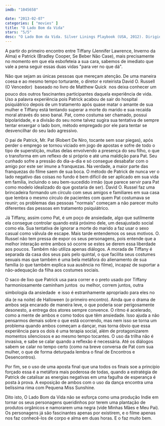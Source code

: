 ```yaml
---
imdb: "1045658"

date: "2013-02-07"
categories: [ "movies" ]
title: "O Lado Bom da Vida"
stars: "5/5"
desc: "O Lado Bom da Vida. Silver Linings Playbook (USA, 2012). Dirigido por David O. Russell. Escrito por David O. Russell, Matthew Quick. Com Bradley Cooper, Jennifer Lawrence, Robert De Niro, Jacki Weaver, Chris Tucker, Anupam Kher, John Ortiz, Shea Whigham, Julia Stiles."
---
```

A partir do primeiro encontro entre Tiffany (Jennifer Lawrence, Inverno da Alma) e Patrick (Bradley Cooper, Se Beber Não Case), mais precisamente no momento em que ela esbofeteia a sua cara, sabemos de imediato que vale a pena seguir essas duas vidas "para ver no que dá".

Não que sejam as únicas pessoas que mereçam atenção. De uma maneira coesa e ao mesmo tempo torturante, o diretor e roteirista David O. Russell (O Vencedor)  baseado no livro de Matthew Quick  nos deixa conhecer um pouco dos outros fascinantes participantes daquela experiência de vida. Uso a palavra experiência pois Patrick acabou de sair do hospital psiquiátrico depois de um tratamento após quase matar o amante de sua mulher e Tiffany está tentando superar a morte do marido e sua recaída moral através do sexo banal. Pat, como costuma ser chamado, possui bipolaridade, e a divisão do seu nome talvez sugira sua tentativa de sempre tentar enxergar o lado bom, método empregado por ele para tentar se desvencilhar do seu lado agressivo.

O pai de Patrick, Mr. Pat (Robert De Niro, tocante sem soar piegas), após perder o emprego se tornou viciado em jogo de apostas e sofre de todo o tipo de superstição, muitas delas envolvendo a presença do seu filho, o que o transforma em um reflexo de si próprio e até uma maldição para Pat. Seu cunhado sofre a pressão do dia-a-dia e só consegue desabafar com o amigo por este ser imune a franquezas. Na verdade, a maior parte das franquezas do filme saem de sua boca. O método de Patrick de nunca ver o lado negativo das coisas no fundo é bem difícil de ser aplicado em sua vida em família, incluindo o seu bem-sucedido irmão (que parece servir para Pat como modelo idealizado do que gostaria de ser). David O. Russel faz uma brincadeira formando um círculo com seus amigos e familiares em sua casa que lembra o mesmo círculo de pacientes com quem Pat costumava se reunir; os problemas das pessoas "normais" começam a não parecer muito diferentes das pessoas em tratamento psiquiátrico.

Já Tiffany, assim como Pat, é um poço de ansiedade, algo que sutilmente ela consegue controlar quando está próximo dele, um desajustado social como ela. Sua tentativa de ignorar a morte do marido a faz usar o sexo casual como válvula de escape. Mais tarde entendemos os seus motivos. O. Russel não tem pressa de expor os seus personagens, pois entende que a melhor interação entre ambos só ocorre se estes se derem essa liberdade aos poucos. Também não utiliza apenas diálogos. A morada de Tiffany é separada da casa dos seus pais pelo quintal, o que facilita seus costumes sexuais mas que também é uma bela metáfora do alienamento de sua família (o que também explica sua ausência no filme), incapaz de suportar a não-adequação da filha aos costumes sociais.

O saco de lixo que Patrick usa para correr e o preto usado por Tiffany harmoniosamente caminham juntos  ou melhor, correm juntos, outra simbologia da ansiedade  e isso é estranhamente apropriado para eles no dia (e na noite) de Halloween (o primeiro encontro). Ainda que o drama de ambos seja encarado de maneira leve, o que poderia soar perigosamente desonesto, a entrega dos atores sempre convence. O ritmo é acelerado, como a mente de ambos e como todos que têm ansiedade. Isso ajuda a não pensarmos demais sobre o que está ocorrendo, mas nem isso se torna um problema quando ambos começam a dançar, mas torna óbvio que essa experiência para os dois é uma terapia social, além de protagonizarem momentos silenciosos e ao mesmo tempo tocantes. O uso da trilha não é invasiva, e sabe se calar quando a reflexão é necessária. Até os diálogos sabem se calar no tempo certo (como na breve conversa de Pat com sua mulher, o que de forma deturpada lembra o final de Encontros e Desencontros).

Por fim, se o uso de uma aposta final que una todos os finais soe a princípio forçado essa é a metáfora mais poderosa de todas, quando a estratégia de Patrick de catalisar as energias negativas em uma fagulha de esperança é posta à prova. A exposição de ambos com o uso da dança encontra uma belíssima rima com Pequena Miss Sunshine.

Dito isto, O Lado Bom da Vida não se esforça como uma produção Indie em tornar os seus personagens queridinhos por terem uma plantação de produtos orgânicos e namorarem uma negra (vide Minhas Mães e Meu Pai). Os personagens já são fascinantes apenas por existirem, e o filme apenas nos faz conhecê-los de corpo e alma em duas horas. E o faz muito bem.

